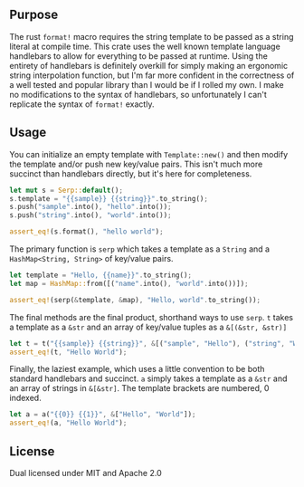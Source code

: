 ## Purpose
The rust `format!` macro requires the string template to be passed as a string literal at compile time.
This crate uses the well known template language handlebars to allow for everything to be passed at runtime. 
Using the entirety of handlebars is definitely overkill for simply making an ergonomic string interpolation function,
but I'm far more confident in the correctness of a well tested and popular library than I would be if I rolled my own.
I make no modifications to the syntax of handlebars, so unfortunately I can't replicate the syntax of `format!` exactly.

## Usage

You can initialize an empty template with `Template::new()` and then modify the template and/or push new key/value pairs.
This isn't much more succinct than handlebars directly, but it's here for completeness.
```rust
let mut s = Serp::default();
s.template = "{{sample}} {{string}}".to_string();
s.push("sample".into(), "hello".into());
s.push("string".into(), "world".into());

assert_eq!(s.format(), "hello world");
```

The primary function is `serp` which takes a template as a `String` and a `HashMap<String, String>` of key/value pairs.
```rust
let template = "Hello, {{name}}".to_string();
let map = HashMap::from([("name".into(), "world".into())]);

assert_eq!(serp(&template, &map), "Hello, world".to_string());
```

The final methods are the final product, shorthand ways to use `serp`. `t` takes a template as a `&str` 
and an array of key/value tuples as a `&[(&str, &str)]` 
```rust
let t = t("{{sample}} {{string}}", &[("sample", "Hello"), ("string", "World")]);
assert_eq!(t, "Hello World");
```

Finally, the laziest example, which uses a little convention to be both standard handlebars and succinct. `a` simply 
takes a template as a `&str` and an array of strings in `&[&str]`. The template brackets are numbered, 0 indexed.
```rust
let a = a("{{0}} {{1}}", &["Hello", "World"]);
assert_eq!(a, "Hello World");
```

## License
Dual licensed under MIT and Apache 2.0
